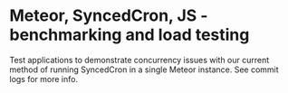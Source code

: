 
# Meteor, SyncedCron, JS - benchmarking and load testing

Test applications to demonstrate concurrency issues with our current method of running SyncedCron in a single Meteor instance.
See commit logs for more info.
